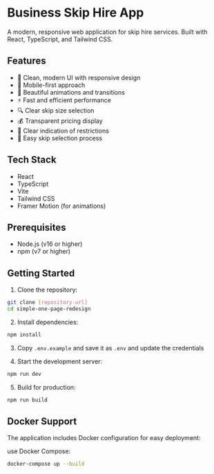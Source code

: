 # Business Skip Hire App

A modern, responsive web application for skip hire services. Built with React, TypeScript, and Tailwind CSS.

## Features

- 🎯 Clean, modern UI with responsive design
- 📱 Mobile-first approach
- 🎨 Beautiful animations and transitions
- ⚡ Fast and efficient performance
- 🔍 Clear skip size selection
- 💰 Transparent pricing display
- 🚫 Clear indication of restrictions
- 🎯 Easy skip selection process

## Tech Stack

- React
- TypeScript
- Vite
- Tailwind CSS
- Framer Motion (for animations)

## Prerequisites

- Node.js (v16 or higher)
- npm (v7 or higher)

## Getting Started

1. Clone the repository:
```bash
git clone [repository-url]
cd simple-one-page-redesign
```

2. Install dependencies:
```bash
npm install
```

3. Copy `.env.example` and save it as `.env` and update the credentials

4. Start the development server:
```bash
npm run dev
```

5. Build for production:
```bash
npm run build
```

## Docker Support

The application includes Docker configuration for easy deployment:

use Docker Compose:
```bash
docker-compose up --build
```